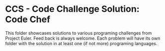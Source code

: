 CCS - Code Challenge Solution: Code Chef
===

This folder showcases solutions to various programing challenges from Project Euler. Feed back is always welcome.
Each problem will have its own folder with the solution in at least one (if not more) programing languages.
